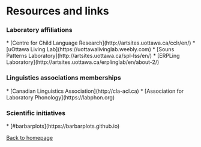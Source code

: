 <h1>Resources and links</h1>
<h3>Laboratory affiliations</h3>
*   [Centre for Child Language Research](http://artsites.uottawa.ca/cclr/en/)
*   [uOttawa Living Lab](https://uottawalivinglab.weebly.com)
*   [Souns Patterns Laboratory](http://artsites.uottawa.ca/spl-lss/en/)
*   [ERPLing Laboratory](http://artsites.uottawa.ca/erplinglab/en/about-2/)

<h3>Linguistics associations memberships</h3>
*   [Canadian Linguistics Association](http://cla-acl.ca)
*   [Association for Laboratory Phonology](https://labphon.org)

<h3>Scientific initiatives</h3>
*   [#barbarplots](https://barbarplots.github.io)

[Back to homepage](https://felixdtrudel.github.io/index.html)
